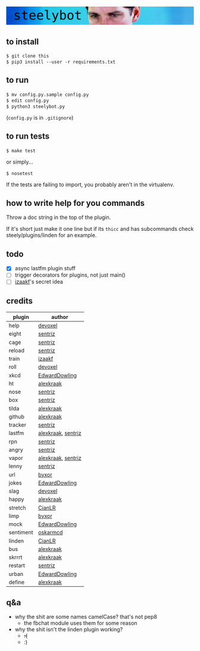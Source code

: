 ![banner](banner.png)

## to install  

```
$ git clone this
$ pip3 install --user -r requirements.txt
```

## to run
```
$ mv config.py.sample config.py
$ edit config.py
$ python3 steelybot.py
```
(`config.py` is in `.gitignore`)

## to run tests
```
$ make test
```
or simply...
```
$ nosetest
```

If the tests are failing to import, you probably aren't in the virtualenv.

## how to write help for you commands

Throw a doc string in the top of the plugin.

If it's short just make it one line but if its `thicc` and has subcommands check
steely/plugins/linden for an example.

## todo
- [x] async lastfm plugin stuff  
- [ ] trigger decorators for plugins, not just main()  
- [ ] [izaakf](https://github.com/izaakf)'s secret idea

## credits
|plugin|author|
|---|---------------|
|help|[devoxel](https://github.com/devoxel/)| creditline
|eight|[sentriz](https://github.com/sentriz/)| creditline
|cage|[sentriz](https://github.com/sentriz/)| creditline
|reload|[sentriz](https://github.com/sentriz/)| creditline
|train|[izaakf](https://github.com/izaakf/)| creditline
|roll|[devoxel](https://github.com/devoxel/)| creditline
|xkcd|[EdwardDowling](https://github.com/EdwardDowling/)| creditline
|ht|[alexkraak](https://github.com/alexkraak/)| creditline
|nose|[sentriz](https://github.com/sentriz/)| creditline
|box|[sentriz](https://github.com/sentriz/)| creditline
|tilda|[alexkraak](https://github.com/alexkraak/)| creditline
|github|[alexkraak](https://github.com/alexkraak/)| creditline
|tracker|[sentriz](https://github.com/sentriz/)| creditline
|lastfm|[alexkraak](https://github.com/alexkraak/), [sentriz](https://github.com/sentriz/)| creditline
|rpn|[sentriz](https://github.com/sentriz/)| creditline
|angry|[sentriz](https://github.com/sentriz/)| creditline
|vapor|[alexkraak](https://github.com/alexkraak/), [sentriz](https://github.com/sentriz/)| creditline
|lenny|[sentriz](https://github.com/sentriz/)| creditline
|url|[byxor](https://github.com/byxor/)| creditline
|jokes|[EdwardDowling](https://github.com/EdwardDowling/)| creditline
|slag|[devoxel](https://github.com/devoxel/)| creditline
|happy|[alexkraak](https://github.com/alexkraak/)| creditline
|stretch|[CianLR](https://github.com/CianLR/)| creditline
|limp|[byxor](https://github.com/byxor/)| creditline
|mock|[EdwardDowling](https://github.com/EdwardDowling/)| creditline
|sentiment|[oskarmcd](https://github.com/oskarmcd/)| creditline
|linden|[CianLR](https://github.com/CianLR/)| creditline
|bus|[alexkraak](https://github.com/alexkraak/)| creditline
|skrrrt|[alexkraak](https://github.com/alexkraak/)| creditline
|restart|[sentriz](https://github.com/sentriz/)| creditline
|urban|[EdwardDowling](https://github.com/EdwardDowling/)| creditline
|define|[alexkraak](https://github.com/alexkraak/)| creditline

## q&a

- why the shit are some names camelCase? that's not pep8
  - the fbchat module uses them for some reason
- why the shit isn't the linden plugin working?
  - ~~:(~~
  - :)
